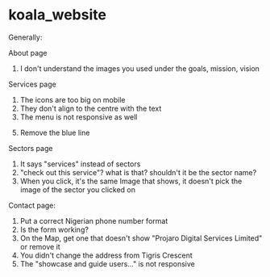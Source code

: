 # koala_website

Generally:
<!-- 1. The bottom links don't show what page you are active one -->

About page
1. I don't understand the images you used under the goals, mission, vision
<!-- 2. Make the "trusted partners list" responsive -->
<!-- 3. Where is the "become a partner"? -->

Services page
1. The icons are too big on mobile
2. They don't align to the centre with the text
3. The menu is not responsive as well
<!-- 4. Typo; services not servises  -->
5. Remove the blue line
<!-- 6. There is no back to top button -->

Sectors page
1. It says "services" instead of sectors
2. "check out this service"? what is that? shouldn't it be the sector name?
3. When you click, it's the same Image that shows, it doesn't pick the image of the sector you clicked on

Contact page:
1. Put a correct Nigerian phone number format
2. Is the form working?
3. On the Map, get one that doesn't show "Projaro Digital Services Limited" or remove it
4. You didn't change the address from Tigris Crescent
5. The "showcase and guide users..." is not responsive
